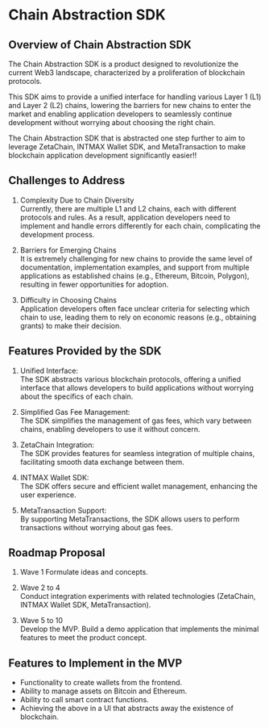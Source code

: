 # Chain Abstraction SDK

## Overview of Chain Abstraction SDK

The Chain Abstraction SDK is a product designed to revolutionize the current Web3 landscape, characterized by a proliferation of blockchain protocols.

This SDK aims to provide a unified interface for handling various Layer 1 (L1) and Layer 2 (L2) chains, lowering the barriers for new chains to enter the market and enabling application developers to seamlessly continue development without worrying about choosing the right chain.

The Chain Abstraction SDK that is abstracted one step further to aim to leverage ZetaChain, INTMAX Wallet SDK, and MetaTransaction to make blockchain application development significantly easier!!

## Challenges to Address

1. Complexity Due to Chain Diversity  
   Currently, there are multiple L1 and L2 chains, each with different protocols and rules.
   As a result, application developers need to implement and handle errors differently for each chain, complicating the development process.

2. Barriers for Emerging Chains  
   It is extremely challenging for new chains to provide the same level of documentation, implementation examples, and support from multiple applications as established chains (e.g., Ethereum, Bitcoin, Polygon), resulting in fewer opportunities for adoption.

3. Difficulty in Choosing Chains  
   Application developers often face unclear criteria for selecting which chain to use, leading them to rely on economic reasons (e.g., obtaining grants) to make their decision.

## Features Provided by the SDK

1. Unified Interface:  
   The SDK abstracts various blockchain protocols, offering a unified interface that allows developers to build applications without worrying about the specifics of each chain.

2. Simplified Gas Fee Management:  
   The SDK simplifies the management of gas fees, which vary between chains, enabling developers to use it without concern.

3. ZetaChain Integration:  
   The SDK provides features for seamless integration of multiple chains, facilitating smooth data exchange between them.

4. INTMAX Wallet SDK:  
   The SDK offers secure and efficient wallet management, enhancing the user experience.

5. MetaTransaction Support:  
   By supporting MetaTransactions, the SDK allows users to perform transactions without worrying about gas fees.

## Roadmap Proposal

1. Wave 1
   Formulate ideas and concepts.

2. Wave 2 to 4  
   Conduct integration experiments with related technologies (ZetaChain, INTMAX Wallet SDK, MetaTransaction).

3. Wave 5 to 10  
   Develop the MVP. Build a demo application that implements the minimal features to meet the product concept.

## Features to Implement in the MVP

- Functionality to create wallets from the frontend.
- Ability to manage assets on Bitcoin and Ethereum.
- Ability to call smart contract functions.
- Achieving the above in a UI that abstracts away the existence of blockchain.
